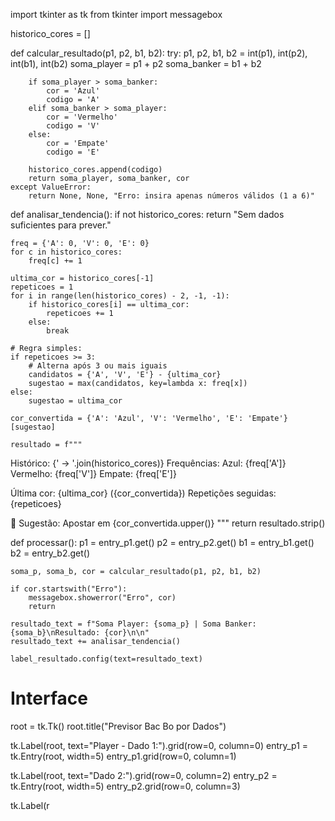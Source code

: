 import tkinter as tk
from tkinter import messagebox

historico_cores = []

def calcular_resultado(p1, p2, b1, b2):
    try:
        p1, p2, b1, b2 = int(p1), int(p2), int(b1), int(b2)
        soma_player = p1 + p2
        soma_banker = b1 + b2

        if soma_player > soma_banker:
            cor = 'Azul'
            codigo = 'A'
        elif soma_banker > soma_player:
            cor = 'Vermelho'
            codigo = 'V'
        else:
            cor = 'Empate'
            codigo = 'E'

        historico_cores.append(codigo)
        return soma_player, soma_banker, cor
    except ValueError:
        return None, None, "Erro: insira apenas números válidos (1 a 6)"

def analisar_tendencia():
    if not historico_cores:
        return "Sem dados suficientes para prever."

    freq = {'A': 0, 'V': 0, 'E': 0}
    for c in historico_cores:
        freq[c] += 1

    ultima_cor = historico_cores[-1]
    repeticoes = 1
    for i in range(len(historico_cores) - 2, -1, -1):
        if historico_cores[i] == ultima_cor:
            repeticoes += 1
        else:
            break

    # Regra simples:
    if repeticoes >= 3:
        # Alterna após 3 ou mais iguais
        candidatos = {'A', 'V', 'E'} - {ultima_cor}
        sugestao = max(candidatos, key=lambda x: freq[x])
    else:
        sugestao = ultima_cor

    cor_convertida = {'A': 'Azul', 'V': 'Vermelho', 'E': 'Empate'}[sugestao]

    resultado = f"""
Histórico: {' → '.join(historico_cores)}
Frequências:
Azul: {freq['A']}
Vermelho: {freq['V']}
Empate: {freq['E']}

Última cor: {ultima_cor} ({cor_convertida})
Repetições seguidas: {repeticoes}

🎯 Sugestão: Apostar em {cor_convertida.upper()}
"""
    return resultado.strip()

def processar():
    p1 = entry_p1.get()
    p2 = entry_p2.get()
    b1 = entry_b1.get()
    b2 = entry_b2.get()

    soma_p, soma_b, cor = calcular_resultado(p1, p2, b1, b2)

    if cor.startswith("Erro"):
        messagebox.showerror("Erro", cor)
        return

    resultado_text = f"Soma Player: {soma_p} | Soma Banker: {soma_b}\nResultado: {cor}\n\n"
    resultado_text += analisar_tendencia()

    label_resultado.config(text=resultado_text)

# Interface
root = tk.Tk()
root.title("Previsor Bac Bo por Dados")

tk.Label(root, text="Player - Dado 1:").grid(row=0, column=0)
entry_p1 = tk.Entry(root, width=5)
entry_p1.grid(row=0, column=1)

tk.Label(root, text="Dado 2:").grid(row=0, column=2)
entry_p2 = tk.Entry(root, width=5)
entry_p2.grid(row=0, column=3)

tk.Label(r

